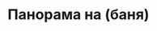 ---
layout: panorama
parent: '/projects/private/orange-jam'
image: 'http://hub.acherno.com/svn/portokalovo-sladko/Site/Panorami/Dinko_Lulin_Panorama_Banq.jpg'
title: 'Панорама на (баня)'
sitemap: false
--- 